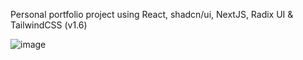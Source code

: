 Personal portfolio project using React, shadcn/ui, NextJS, Radix UI & TailwindCSS (v1.6)

![image](https://github.com/vtonu/ShadCN_UI/assets/56773210/6f007fdd-1130-44ce-afe4-d6a570528394)
